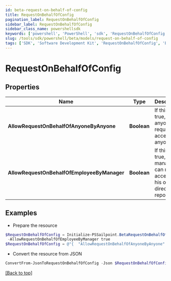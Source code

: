 ```yaml
---
id: beta-request-on-behalf-of-config
title: RequestOnBehalfOfConfig
pagination_label: RequestOnBehalfOfConfig
sidebar_label: RequestOnBehalfOfConfig
sidebar_class_name: powershellsdk
keywords: ['powershell', 'PowerShell', 'sdk', 'RequestOnBehalfOfConfig', 'BetaRequestOnBehalfOfConfig'] 
slug: /tools/sdk/powershell/beta/models/request-on-behalf-of-config
tags: ['SDK', 'Software Development Kit', 'RequestOnBehalfOfConfig', 'BetaRequestOnBehalfOfConfig']
---
```



# RequestOnBehalfOfConfig

## Properties

Name | Type | Description | Notes
------------ | ------------- | ------------- | -------------
**AllowRequestOnBehalfOfAnyoneByAnyone** | **Boolean** | If this is true, anyone can request access for anyone. | [optional] [default to $false]
**AllowRequestOnBehalfOfEmployeeByManager** | **Boolean** | If this is true, a manager can request access for his or her direct reports. | [optional] [default to $false]

## Examples

- Prepare the resource
```powershell
$RequestOnBehalfOfConfig = Initialize-PSSailpoint.BetaRequestOnBehalfOfConfig  -AllowRequestOnBehalfOfAnyoneByAnyone true `
 -AllowRequestOnBehalfOfEmployeeByManager true
$RequestOnBehalfOfConfig = @"{  "AllowRequestOnBehalfOfAnyoneByAnyone": true, "AllowRequestOnBehalfOfEmployeeByManager": true }"@
```

- Convert the resource from JSON
```powershell
ConvertFrom-JsonToRequestOnBehalfOfConfig -Json $RequestOnBehalfOfConfig
```


[[Back to top]](#) 

